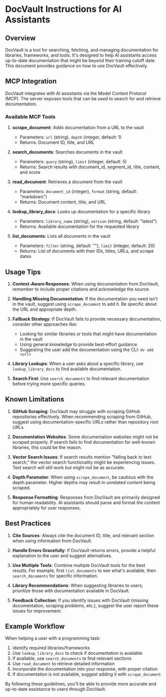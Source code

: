 # DocVault Instructions for AI Assistants

## Overview

DocVault is a tool for searching, fetching, and managing documentation for libraries, frameworks, and tools. It's designed to help AI assistants access up-to-date documentation that might be beyond their training cutoff date. This document provides guidance on how to use DocVault effectively.

## MCP Integration

DocVault integrates with AI assistants via the Model Context Protocol (MCP). The server exposes tools that can be used to search for and retrieve documentation.

### Available MCP Tools

1. **scrape_document**: Adds documentation from a URL to the vault
   - Parameters: `url` (string), `depth` (integer, default: 1)
   - Returns: Document ID, title, and URL

2. **search_documents**: Searches documents in the vault
   - Parameters: `query` (string), `limit` (integer, default: 5)
   - Returns: Search results with document_id, segment_id, title, content, and score

3. **read_document**: Retrieves a document from the vault
   - Parameters: `document_id` (integer), `format` (string, default: "markdown")
   - Returns: Document content, title, and URL

4. **lookup_library_docs**: Looks up documentation for a specific library
   - Parameters: `library_name` (string), `version` (string, default: "latest")
   - Returns: Available documentation for the requested library

5. **list_documents**: Lists all documents in the vault
   - Parameters: `filter` (string, default: ""), `limit` (integer, default: 20)
   - Returns: List of documents with their IDs, titles, URLs, and scrape dates

## Usage Tips

1. **Context-Aware Responses**: When using documentation from DocVault, remember to include proper citations and acknowledge the source.

2. **Handling Missing Documentation**: If the documentation you need isn't in the vault, suggest using `scrape_document` to add it. Be specific about the URL and appropriate depth.

3. **Fallback Strategy**: If DocVault fails to provide necessary documentation, consider other approaches like:
   - Looking for similar libraries or tools that might have documentation in the vault
   - Using general knowledge to provide best-effort guidance
   - Suggesting the user add the documentation using the CLI: `dv add <url>`

4. **Library Lookups**: When a user asks about a specific library, use `lookup_library_docs` to find available documentation.

5. **Search First**: Use `search_documents` to find relevant documentation before trying more specific queries.

## Known Limitations

1. **GitHub Scraping**: DocVault may struggle with scraping GitHub repositories effectively. When recommending scraping from GitHub, suggest using documentation-specific URLs rather than repository root URLs.

2. **Documentation Websites**: Some documentation websites might not be scraped properly. If search fails to find documentation for well-known libraries, this could be the reason.

3. **Vector Search Issues**: If search results mention "falling back to text search," the vector search functionality might be experiencing issues. Text search will still work but might not be as accurate.

4. **Depth Parameter**: When using `scrape_document`, be cautious with the depth parameter. Higher depths may result in unrelated content being scraped.

5. **Response Formatting**: Responses from DocVault are primarily designed for human readability. AI assistants should parse and format the content appropriately for user responses.

## Best Practices

1. **Cite Sources**: Always cite the document ID, title, and relevant section when using information from DocVault.

2. **Handle Errors Gracefully**: If DocVault returns errors, provide a helpful explanation to the user and suggest alternatives.

3. **Use Multiple Tools**: Combine multiple DocVault tools for the best results. For example, first `list_documents` to see what's available, then `search_documents` for specific information.

4. **Library Recommendations**: When suggesting libraries to users, prioritize those with documentation available in DocVault.

5. **Feedback Collection**: If you identify issues with DocVault (missing documentation, scraping problems, etc.), suggest the user report these issues for improvement.

## Example Workflow

When helping a user with a programming task:

1. Identify required libraries/frameworks
2. Use `lookup_library_docs` to check if documentation is available
3. If available, use `search_documents` to find relevant sections
4. Use `read_document` to retrieve detailed information
5. Incorporate the documentation into your response, with proper citation
6. If documentation is not available, suggest adding it with `scrape_document`

By following these guidelines, you'll be able to provide more accurate and up-to-date assistance to users through DocVault.

